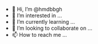 - 👋 Hi, I’m @hmdbbgh
- 👀 I’m interested in ...
- 🌱 I’m currently learning ...
- 💞️ I’m looking to collaborate on ...
- 📫 How to reach me ...

<!---
hmdbbgh/hmdbbgh is a ✨ special ✨ repository because its `README.md` (this file) appears on your GitHub profile.
You can click the Preview link to take a look at your changes.
--->
